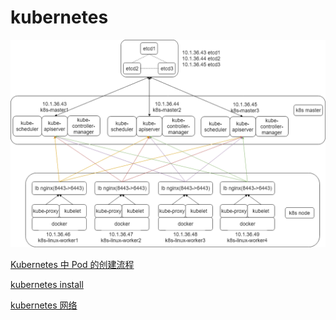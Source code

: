 # kubernetes

![](./images/architecture.png)

[Kubernetes 中 Pod 的创建流程](./Kubetnetes_pod.md)

[kubernetes install](./kubernetes_install.md)

[kubernetes 网络](./kubernets_network.md)
